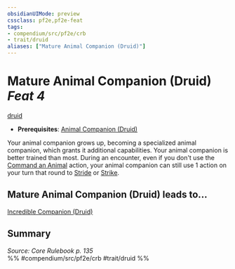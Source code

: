 ```yaml
---
obsidianUIMode: preview
cssclass: pf2e,pf2e-feat
tags:
- compendium/src/pf2e/crb
- trait/druid
aliases: ["Mature Animal Companion (Druid)"]
---
```

# Mature Animal Companion (Druid)  *Feat 4*  
[druid](rules/traits/druid.md)  

- **Prerequisites**: [Animal Companion (Druid)](compendium/feats/animal-companion-druid.md)

Your animal companion grows up, becoming a specialized animal companion, which grants it additional capabilities. Your animal companion is better trained than most. During an encounter, even if you don't use the [Command an Animal](rules/actions/command-an-animal.md) action, your animal companion can still use 1 action on your turn that round to [Stride](rules/actions/stride.md) or [Strike](rules/actions/strike.md).

## Mature Animal Companion (Druid) leads to...

[Incredible Companion (Druid)](compendium/feats/incredible-companion-druid.md)

## Summary

*Source: Core Rulebook p. 135*  
%% #compendium/src/pf2e/crb #trait/druid %%